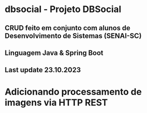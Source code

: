 # dbsocial - Projeto DBSocial 
## CRUD feito em conjunto com alunos de Desenvolvimento de Sistemas (SENAI-SC)
## Linguagem Java & Spring Boot
## Last update 23.10.2023

# Adicionando processamento de imagens via HTTP REST
